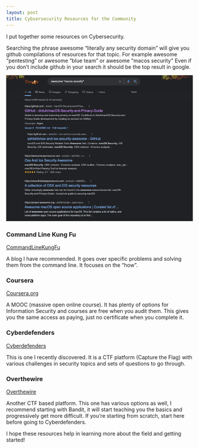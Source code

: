 ```yaml
---
layout: post
title: Cybsersecurity Resources for the Community
---
```


I put together some resources on Cybersecurity.

Searching the phrase awesome “literally any security domain”  will give you github compilations of resources for that topic.
For example awesome “pentesting”  or awesome “blue team”  or awesome "macos security" 
Even if you don’t include github in your search it should be the top result in google.

![Github Search](/images/github_search.png)


### Command Line Kung Fu
[CommandLineKungFu](http://blog.commandlinekungfu.com/)

A blog I have recommended. It goes over specific problems and solving them from the command line. It 
focuses on the “how”.

### Coursera
[Coursera.org](https://www.coursera.org/promo/9pKuaUa9daFdNgMEs6HtJKzoQ?utm_campaign=Refer-a-friend+Landing+Page+-+Adding+WhatsApp&utm_content=personal_url&utm_medium=referral&utm_source=Friendbuy&fbuy_ref_code=qOmaA/)

A MOOC (massive open online course). It has plenty of options for Information Security and courses are free when you audit them. This gives you the same access as paying, just no certificate when you complete it.

### Cyberdefenders
[Cyberdefenders](https://cyberdefenders.org/labs/)

This is one I recently discovered. It is a CTF platform (Capture the Flag) with various challenges in security topics and sets of questions to go through.

### Overthewire
[Overthewire](https://overthewire.org//)


Another CTF based platform. This one has various options as well, I recommend starting with Bandit, it will start teaching you the basics and progressively get more difficult. If you’re starting from scratch, start here before going to Cyberdefenders.

I hope these resources help in learning more about the field and getting started!
